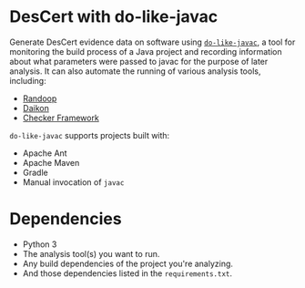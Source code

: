 # DesCert with do-like-javac

Generate DesCert evidence data on software using [`do-like-javac`](https://github.com/SRI-CSL/do-like-javac), a tool for monitoring the build process of a Java project and recording information about what parameters were passed to javac for the purpose of later analysis. It can also automate the running of various analysis tools, including:

* [Randoop](https://randoop.github.io/randoop/)
* [Daikon](https://plse.cs.washington.edu/daikon/)
* [Checker Framework](http://types.cs.washington.edu/checker-framework/)

`do-like-javac` supports projects built with:

* Apache Ant
* Apache Maven
* Gradle
* Manual invocation of `javac`

Dependencies
============

* Python 3
* The analysis tool(s) you want to run.
* Any build dependencies of the project you're analyzing.
* And those dependencies listed in the `requirements.txt`.


